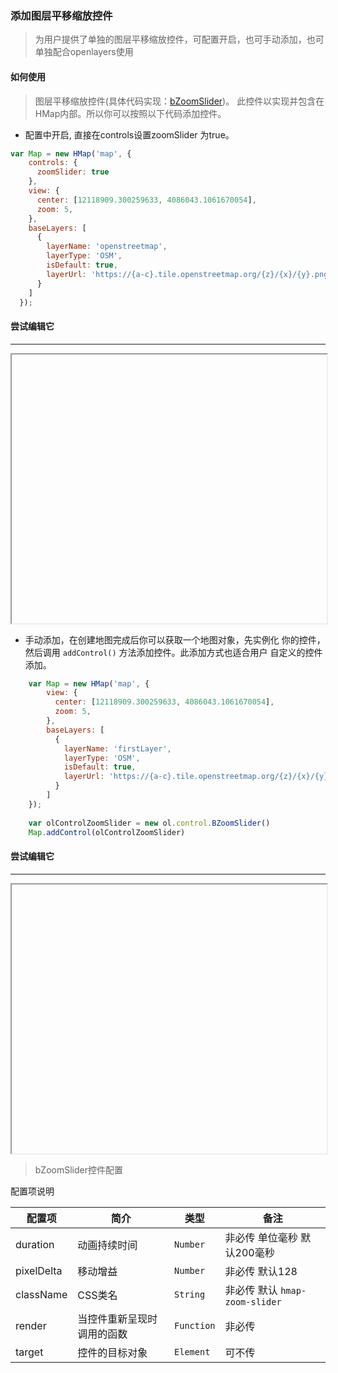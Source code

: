 ### 添加图层平移缩放控件

> 为用户提供了单独的图层平移缩放控件，可配置开启，也可手动添加，也可单独配合openlayers使用

#### 如何使用

> 图层平移缩放控件(具体代码实现：[bZoomSlider](https://github.com/sakitam-fdd/ol-extent/blob/master/src/control/BZoomSlider.js))。
  此控件以实现并包含在HMap内部。所以你可以按照以下代码添加控件。

* 配置中开启, 直接在controls设置zoomSlider 为true。

```javascript
var Map = new HMap('map', {
    controls: {
      zoomSlider: true
    },
    view: {
      center: [12118909.300259633, 4086043.1061670054],
      zoom: 5,
    },
    baseLayers: [
      {
        layerName: 'openstreetmap',
        layerType: 'OSM',
        isDefault: true,
        layerUrl: 'https://{a-c}.tile.openstreetmap.org/{z}/{x}/{y}.png'
      }
    ]
  });
```

#### 尝试编辑它
---
<iframe width="100%" height="430"></iframe>

* 手动添加，在创建地图完成后你可以获取一个地图对象，先实例化
  你的控件，然后调用 ``addControl()`` 方法添加控件。此添加方式也适合用户
  自定义的控件添加。
  
```javascript
    var Map = new HMap('map', {
        view: {
          center: [12118909.300259633, 4086043.1061670054],
          zoom: 5,
        },
        baseLayers: [
          {
            layerName: 'firstLayer',
            layerType: 'OSM',
            isDefault: true,
            layerUrl: 'https://{a-c}.tile.openstreetmap.org/{z}/{x}/{y}.png'
          }
        ]
    });
    
    var olControlZoomSlider = new ol.control.BZoomSlider()
    Map.addControl(olControlZoomSlider)
```

#### 尝试编辑它
---
<iframe width="100%" height="430"></iframe>  

> bZoomSlider控件配置

配置项说明

| 配置项 | 简介 | 类型 | 备注 |
| --- | --- |--- | --- |
| duration | 动画持续时间 | `Number` |  非必传  单位毫秒 默认200毫秒|
| pixelDelta | 移动增益 | `Number` | 非必传 默认128 |
| className | CSS类名| `String` | 非必传 默认 ```hmap-zoom-slider``` |
| render | 当控件重新呈现时调用的函数 | `Function` | 非必传 |
| target | 控件的目标对象 | `Element` | 可不传 |
